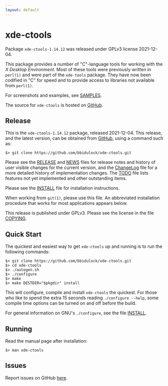 ```yaml
---
layout: default
---
```

[xde-ctools -- read me first file.  2021-12-04]: #

xde-ctools
===============

Package `xde-ctools-1.14.12` was released under GPLv3 license
2021-12-04.

This package provides a number of "C"-language tools for working with
the _X Desktop Environment_.  Most of these tools were previously
written in `perl(1)` and were part of the `xde-tools` package.  They
have now been codified in "C" for speed and to provide access to
libraries not available from `perl(1)`.

For screenshots and examples, see [SAMPLES](samples).

The source for `xde-ctools` is hosted on [GitHub][1].


Release
-------

This is the `xde-ctools-1.14.12` package, released 2021-12-04.
This release, and the latest version, can be obtained from [GitHub][1],
using a command such as:

    $> git clone https://github.com/bbidulock/xde-ctools.git

Please see the [RELEASE][3] and [NEWS][4] files for release notes and
history of user visible changes for the current version, and the
[ChangeLog][5] file for a more detailed history of implementation
changes.  The [TODO][6] file lists features not yet implemented and
other outstanding items.

Please see the [INSTALL][8] file for installation instructions.

When working from `git(1)`, please use this file.  An abbreviated
installation procedure that works for most applications appears below.

This release is published under GPLv3.  Please see the license in the
file [COPYING][10].


Quick Start
-----------

The quickest and easiest way to get `xde-ctools` up and
running is to run the following commands:

    $> git clone https://github.com/bbidulock/xde-ctools.git
    $> cd xde-ctools
    $> ./autogen.sh
    $> ./configure
    $> make
    $> make DESTDIR="$pkgdir" install

This will configure, compile and install `xde-ctools` the
quickest.  For those who like to spend the extra 15 seconds reading
`./configure --help`, some compile time options can be turned on and off
before the build.

For general information on GNU's `./configure`, see the file
[INSTALL][8].


Running
-------

Read the manual page after installation:

    $> man xde-ctools


Issues
------

Report issues on GitHub [here][2].



[1]: https://github.com/bbidulock/xde-ctools
[2]: https://github.com/bbidulock/xde-ctools/issues
[3]: https://github.com/bbidulock/xde-ctools/blob/master/RELEASE
[4]: https://github.com/bbidulock/xde-ctools/blob/master/NEWS
[5]: https://github.com/bbidulock/xde-ctools/blob/master/ChangeLog
[6]: https://github.com/bbidulock/xde-ctools/blob/master/TODO
[7]: https://github.com/bbidulock/xde-ctools/blob/master/COMPLIANCE
[8]: https://github.com/bbidulock/xde-ctools/blob/master/INSTALL
[9]: https://github.com/bbidulock/xde-ctools/blob/master/LICENSE
[10]: https://github.com/bbidulock/xde-ctools/blob/master/COPYING

[ vim: set ft=markdown sw=4 tw=72 nocin nosi fo+=tcqlorn spell: ]: #
